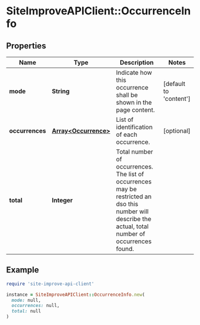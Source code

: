 # SiteImproveAPIClient::OccurrenceInfo

## Properties

| Name | Type | Description | Notes |
| ---- | ---- | ----------- | ----- |
| **mode** | **String** | Indicate how this occurrence shall be shown in the page content. | [default to &#39;content&#39;] |
| **occurrences** | [**Array&lt;Occurrence&gt;**](Occurrence.md) | List of identification of each occurrence. | [optional] |
| **total** | **Integer** | Total number of occurrences. The list of occurrences may be restricted an dso this number will describe the actual, total number of occurrences found. |  |

## Example

```ruby
require 'site-improve-api-client'

instance = SiteImproveAPIClient::OccurrenceInfo.new(
  mode: null,
  occurrences: null,
  total: null
)
```


